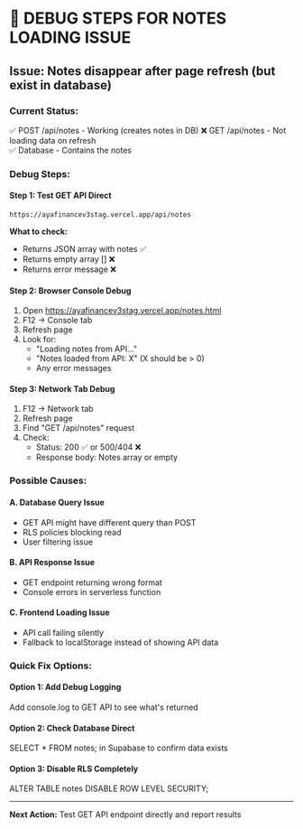 # 🔧 DEBUG STEPS FOR NOTES LOADING ISSUE

## Issue: Notes disappear after page refresh (but exist in database)

### Current Status:
✅ POST /api/notes - Working (creates notes in DB)
❌ GET /api/notes - Not loading data on refresh  
✅ Database - Contains the notes

### Debug Steps:

#### Step 1: Test GET API Direct
```
https://ayafinancev3stag.vercel.app/api/notes
```
**What to check:**
- Returns JSON array with notes ✅
- Returns empty array [] ❌ 
- Returns error message ❌

#### Step 2: Browser Console Debug
1. Open https://ayafinancev3stag.vercel.app/notes.html
2. F12 → Console tab
3. Refresh page
4. Look for:
   - "Loading notes from API..."
   - "Notes loaded from API: X" (X should be > 0)
   - Any error messages

#### Step 3: Network Tab Debug  
1. F12 → Network tab
2. Refresh page
3. Find "GET /api/notes" request
4. Check:
   - Status: 200 ✅ or 500/404 ❌
   - Response body: Notes array or empty

### Possible Causes:

#### A. Database Query Issue
- GET API might have different query than POST
- RLS policies blocking read
- User filtering issue

#### B. API Response Issue  
- GET endpoint returning wrong format
- Console errors in serverless function

#### C. Frontend Loading Issue
- API call failing silently
- Fallback to localStorage instead of showing API data

### Quick Fix Options:

#### Option 1: Add Debug Logging
Add console.log to GET API to see what's returned

#### Option 2: Check Database Direct
SELECT * FROM notes; in Supabase to confirm data exists

#### Option 3: Disable RLS Completely
ALTER TABLE notes DISABLE ROW LEVEL SECURITY;

---
**Next Action:** Test GET API endpoint directly and report results
